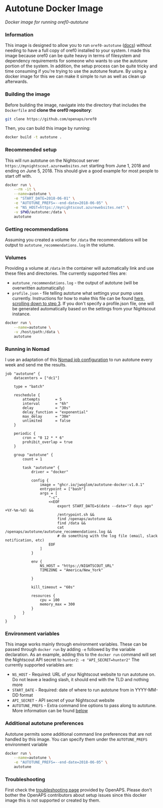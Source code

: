 # Autotune Docker Image

_Docker image for running oref0-autotune_

### Information

This image is designed to allow you to run `oref0-autotune` ([docs](http://openaps.readthedocs.io/en/latest/docs/Customize-Iterate/autotune.html)) without needing to have a full copy of oref0 installed to your system. I made this image because oref0 can be quite heavy in terms of filesystem and dependency requirements for someone who wants to use the autotune portion of the system. In addition, the setup process can be quite tricky and time consuming if you're trying to use the autotune feature. By using a docker image for this we can make it simple to run as well as clean up afterwards.

### Building the image

Before building the image, navigate into the directory that includes the `Dockerfile` and **clone the oref0 repository**:
```bash
git clone https://github.com/openaps/oref0
```

Then, you can build this image by running: 
```bash
docker build -t autotune .
```

### Recommended setup

This will run autotune on the Nightscout server `https://mynightscout.azurewebsites.net` starting from June 1, 2018 and ending on June 5, 2018. This should give a good example for most people to start off with. 

```bash
docker run \
    --rm -it \
    --name=autotune \
    -e "START_DATE=2018-06-01" \
    -e "AUTOTUNE_PREFS=--end-date=2018-06-05" \
    -e "NS_HOST=https://mynightscout.azurewebsites.net" \
    -v $PWD/autotune:/data \
    autotune
```

### Getting recommendations

Assuming you created a volume for `/data` the recommendations will be output to `autotune_recommendations.log` in the volume. 

### Volumes

Providing a volume at `/data` in the container will automatically link and use these files and directories. The currently supported files are:
* `autotune_recommendations.log` - the output of autotune (will be overwritten automatically) 
* `profile.json` - file telling autotune what settings your pump uses currently. Instructions for how to make this file can be found [here, scrolling down to step 3](http://openaps.readthedocs.io/en/latest/docs/Customize-Iterate/autotune.html#phase-c-running-autotune-for-suggested-adjustments-without-an-openaps-rig). If you don't specify a profile.json file, one will be generated automatically based on the settings from your Nightscout instance.

```sh
docker run \
    --name=autotune \
    -v /host/path:/data \
    autotune
```

### Running in Nomad

I use an adaptation of this [Nomad job configuration](https://www.nomadproject.io/) to run autotune every week and send me the results.

```
job "autotune" {
    datacenters = ["dc1"]

    type = "batch"

    reschedule {
        attempts       = 5
        interval       = "6h"
        delay          = "30s"
        delay_function = "exponential"
        max_delay      = "30m"
        unlimited      = false
    }

    periodic {
        cron = "0 12 * * 6"
        prohibit_overlap = true
    }

    group "autotune" {
        count = 1

        task "autotune" {
            driver = "docker"

            config {
                image = "ghcr.io/jwoglom/autotune-docker:v1.0.1"
                entrypoint = ["bash"]
                args = [
                    "-c",
                    <<EOF
                        export START_DATE=$(date --date="7 days ago" +%Y-%m-%d) &&
                        /entrypoint.sh &&
                        find /openaps/autotune &&
                        find /data &&
                        cat /openaps/autotune/autotune_recommendations.log &&
                        # do something with the log file (email, slack notification, etc)
                    EOF
                ]
            }

            env {
                NS_HOST = "https://NIGHTSCOUT_URL"
                TIMEZONE = "America/New_York"

            }

            kill_timeout = "60s"

            resources {
                cpu = 100
                memory_max = 300
            }
        }
    }
}
```

### Environment variables

This image works mainly through environment variables. These can be passed through `docker run` by adding `-e` followed by the variable declaration. As an example, adding this to the `docker run` command will set the Nightscout API secret to `hunter2`: `-e "API_SECRET=hunter2"`
The currently supported variables are:
* `NS_HOST` - Required: URL of your Nightscout website to run autotune on. Do not leave a leading slash, it should end with the TLD and nothing more
* `START_DATE` - Required: date of where to run autotune from in YYYY-MM-DD format
* `API_SECRET` - API secret of your Nightscout website
* `AUTOTUNE_PREFS` - Extra command line options to pass along to autotune. More information can be found [below](#additional-autotune-preferences)

### Additional autotune preferences

Autotune permits some additional command line preferences that are not handled by this image. You can specify them under the `AUTOTUNE_PREFS` environment variable

```sh
docker run \
    --name=autotune \
    -e "AUTOTUNE_PREFS=--end-date=2018-06-05" \
    autotune
```

### Troubleshooting

First check the [troubleshooting page](http://openaps.readthedocs.io/en/latest/docs/Customize-Iterate/autotune.html#why-isn-t-it-working-at-all) provided by OpenAPS. Please don't bother the OpenAPS contributors about setup issues since this docker image this is not supported or created by them.
